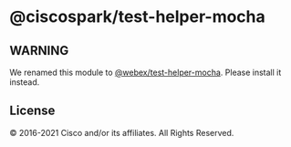 # @ciscospark/test-helper-mocha

## WARNING

We renamed this module to
[@webex/test-helper-mocha](https://www.npmjs.com/package/@webex/test-helper-mocha).
Please install it instead.

## License

© 2016-2021 Cisco and/or its affiliates. All Rights Reserved.
